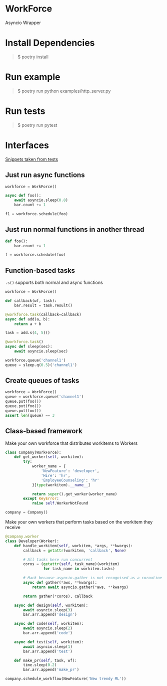 # WorkForce
Asyncio Wrapper

# Install Dependencies
> $ poetry install

# Run example
> $ poetry run python examples/http_server.py

# Run tests
> $ poetry run pytest

# Interfaces
[Snippets taken from tests](https://github.com/Kick1911/WorkForce/blob/2bf0dd7dadcefd1240bfd87df8e2aa4a32b86572/tests/test_workforce.py#L54)

## Just run async functions
```python
workforce = WorkForce()

async def foo():
    await asyncio.sleep(0.8)
    bar.count += 1

f1 = workforce.schedule(foo)
```

## Just run normal functions in another thread
```python
def foo():
    bar.count += 1

f = workforce.schedule(foo)
```

## Function-based tasks
`.s()` supports both normal and async functions
```python
workforce = WorkForce()

def callback(wf, task):
    bar.result = task.result()

@workforce.task(callback=callback)
async def add(a, b):
    return a + b

task = add.s(4, 5)()

@workforce.task()
async def sleep(sec):
    await asyncio.sleep(sec)

workforce.queue('channel1')
queue = sleep.q(0.5)('channel1')
```

## Create queues of tasks
```python
workforce = WorkForce()
queue = workforce.queue('channel1')
queue.put(foo())
queue.put(foo())
queue.put(foo())
assert len(queue) == 3
```

## Class-based framework
Make your own workforce that distributes workitems to Workers
```python
class Company(WorkForce):
    def get_worker(self, workitem):
        try:
            worker_name = {
                'NewFeature': 'developer',
                'Hire': 'hr',
                'EmployeeCounseling': 'hr'
            }[type(workitem).__name__]

            return super().get_worker(worker_name)
        except KeyError:
            raise self.WorkerNotFound

company = Company()
```

Make your own workers that perform tasks based on the workitem they receive
```python
@company.worker
class Developer(Worker):
    def handle_workitem(self, workitem, *args, **kwargs):
        callback = getattr(workitem, 'callback', None)

        # All tasks here run concurrent
        coros = (getattr(self, task_name)(workitem)
                 for task_name in workitem.tasks)

        # Hack because asyncio.gather is not recognised as a coroutine
        async def gather(*aws, **kwargs):
            return await asyncio.gather(*aws, **kwargs)

        return gather(*coros), callback

    async def design(self, workitem):
        await asyncio.sleep(3)
        bar.arr.append('design')

    async def code(self, workitem):
        await asyncio.sleep(2)
        bar.arr.append('code')

    async def test(self, workitem):
        await asyncio.sleep(1)
        bar.arr.append('test')

    def make_pr(self, task, wf):
        time.sleep(0.2)
        bar.arr.append('make_pr')

company.schedule_workflow(NewFeature('New trendy ML'))
```

